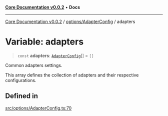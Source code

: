 [**Core Documentation v0.0.2**](../../../README.md) • **Docs**

***

[Core Documentation v0.0.2](../../../modules.md) / [options/AdapterConfig](../README.md) / adapters

# Variable: adapters

> `const` **adapters**: [`AdapterConfig`](../interfaces/AdapterConfig.md)[] = `[]`

Common adapters settings.

This array defines the collection of adapters and their respective configurations.

## Defined in

[src/options/AdapterConfig.ts:70](https://github.com/stonemjs/core/blob/aa2a76ee3b0b5f73fa20c9cec0decb9263cddbc2/src/options/AdapterConfig.ts#L70)
